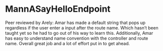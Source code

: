 # MannASayHelloEndpoint

Peer reviewed by Arely: Amar has made a default string that pops up regardless if the user enter a input after the route name. Which hasn’t been taught yet so he had to go out of his way to learn this. Additionally, Amar has easy to understand name convention with the controller and route name. Overall great job and a lot of effort put in to get ahead.
